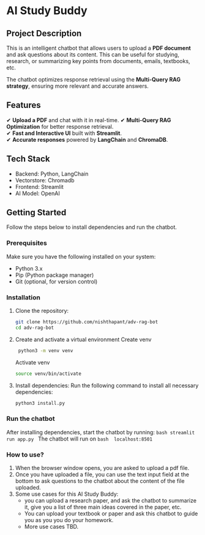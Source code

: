 # **AI Study Buddy**

## Project Description
This is an intelligent chatbot that allows users to upload a **PDF document** and ask questions about its content. This can be useful for studying, research, or summarizing key points from documents, emails, textbooks, etc.

The chatbot optimizes response retrieval using the **Multi-Query RAG strategy**, ensuring more relevant and accurate answers.  


## Features  
✔ **Upload a PDF** and chat with it in real-time. 
✔ **Multi-Query RAG Optimization** for better response retrieval.  
✔ **Fast and Interactive UI** built with **Streamlit**.  
✔ **Accurate responses** powered by **LangChain** and **ChromaDB**.  


## Tech Stack
- Backend: Python, LangChain
- Vectorstore: Chromadb
- Frontend: Streamlit
- AI Model: OpenAI


## Getting Started
Follow the steps below to install dependencies and run the chatbot.

### Prerequisites
Make sure you have the following installed on your system:
- Python 3.x
- Pip (Python package manager)
- Git (optional, for version control)

### Installation
1. Clone the repository:  
   ```bash
   git clone https://github.com/nishthapant/adv-rag-bot
   cd adv-rag-bot
   ```

2. Create and activate a virtual environment
    Create venv
   ```bash
    python3 -m venv venv
    ```

    Activate venv

    ```bash
    source venv/bin/activate
    ```

3. Install dependencies:
   Run the following command to install all necessary dependencies:  
   ```bash
   python3 install.py
   ```

### Run the chatbot
After installing dependencies, start the chatbot by running:
    ```bash
    streamlit run app.py
    ```
The chatbot will run on ```bash 
localhost:8501```

### How to use?
1. When the browser window opens, you are asked to upload a pdf file.
2. Once you have uploaded a file, you can use the text input field at the bottom to ask questions to the chatbot about the content of the file uploaded.
3. Some use cases for this AI Study Buddy:
    -  you can upload a research paper, and ask the chatbot to summarize it, give you a list of three main ideas covered in the paper, etc.
    - You can upload your textbook or paper and ask this chatbot to guide you as you you do your homework.
    - More use cases TBD.
